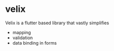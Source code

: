 # velix

Velix is a flutter based library that vastly simplifies
- mapping
- validation
- data binding in forms
